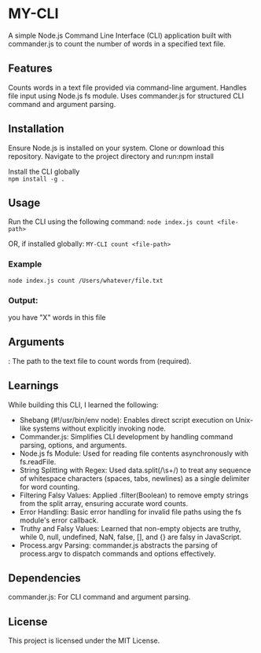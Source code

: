 # MY-CLI
A simple Node.js Command Line Interface (CLI) application built with commander.js to count the number of words in a specified text file.

## Features

Counts words in a text file provided via command-line argument.
Handles file input using Node.js fs module.
Uses commander.js for structured CLI command and argument parsing.

## Installation

Ensure Node.js is installed on your system.
Clone or download this repository.
Navigate to the project directory and run:npm install


Install the CLI globally    
`npm install -g .`



## Usage
Run the CLI using the following command:
`node index.js count <file-path>`

OR, if installed globally:
`MY-CLI count <file-path>`

### Example
`node index.js count /Users/whatever/file.txt`

### Output:
you have "X" words in this file

## Arguments

<file-path>: The path to the text file to count words from (required).

## Learnings
While building this CLI, I learned the following:

- Shebang (#!/usr/bin/env node): Enables direct script execution on Unix-like systems without explicitly invoking node.
- Commander.js: Simplifies CLI development by handling command parsing, options, and arguments.
- Node.js fs Module: Used for reading file contents asynchronously with fs.readFile.
- String Splitting with Regex: Used data.split(/\s+/) to treat any sequence of whitespace characters (spaces, tabs, newlines) as a single delimiter for word counting.
- Filtering Falsy Values: Applied .filter(Boolean) to remove empty strings from the split array, ensuring accurate word counts.
- Error Handling: Basic error handling for invalid file paths using the fs module's error callback.
- Truthy and Falsy Values: Learned that non-empty objects are truthy, while 0, null, undefined, NaN, false, [], and {} are falsy in JavaScript.
- Process.argv Parsing: commander.js abstracts the parsing of process.argv to dispatch commands and options effectively.

## Dependencies

commander.js: For CLI command and argument parsing.

## License
This project is licensed under the MIT License.
